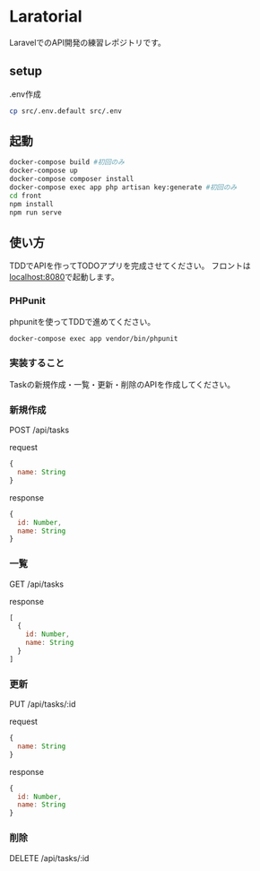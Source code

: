 # Laratorial
LaravelでのAPI開発の練習レポジトリです。

## setup
.env作成
```bash
cp src/.env.default src/.env
```

## 起動
```bash
docker-compose build #初回のみ
docker-compose up
docker-compose composer install
docker-compose exec app php artisan key:generate #初回のみ
cd front
npm install
npm run serve
```

## 使い方
TDDでAPIを作ってTODOアプリを完成させてください。
フロントは[localhost:8080](http://localhost:8080)で起動します。

### PHPunit
phpunitを使ってTDDで進めてください。

```bash
docker-compose exec app vendor/bin/phpunit
```

### 実装すること
Taskの新規作成・一覧・更新・削除のAPIを作成してください。

### 新規作成
POST /api/tasks

request
```javascript
{
  name: String
}
```

response
```javascript
{
  id: Number,
  name: String
}
```

### 一覧
GET /api/tasks

response
```javascript
[
  {
    id: Number,
    name: String
  }
]
```

### 更新
PUT /api/tasks/:id

request
```javascript
{
  name: String
}
```

response
```javascript
{
  id: Number,
  name: String
}
```

### 削除
DELETE /api/tasks/:id
